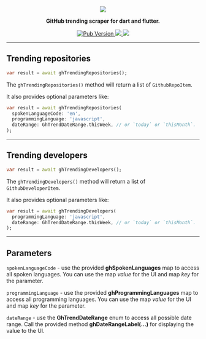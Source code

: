 <p align="center">
<img src="https://i.imgur.com/XUC6E7o.png">
</p>
<p align="center">
<strong>GitHub trending scraper for dart and flutter.</strong>
</p>

<p align="center">
<a href="https://pub.dev/packages/gh_trend">
  <img alt="Pub Version" src="https://img.shields.io/pub/v/gh_trend">
</a>
<a href="https://codecov.io/gh/xamantra/gh_trend">
  <img src="https://codecov.io/gh/xamantra/gh_trend/branch/master/graph/badge.svg" />
</a>
<a href="https://github.com/xamantra/gh_trend/actions/workflows/CI.yaml">
  <img src="https://github.com/xamantra/gh_trend/actions/workflows/CI.yaml/badge.svg" />
</a>
</p>

---

## Trending repositories

```dart
var result = await ghTrendingRepositories();
```
The `ghTrendingRepositories()` method will return a list of `GithubRepoItem`.

It also provides optional parameters like:
```dart
var result = await ghTrendingRepositories(
  spokenLanguageCode: 'en',
  programmingLanguage: 'javascript',
  dateRange: GhTrendDateRange.thisWeek, // or `today` or `thisMonth`.
);
```

---

## Trending developers

```dart
var result = await ghTrendingDevelopers();
```
The `ghTrendingDevelopers()` method will return a list of `GithubDeveloperItem`.

It also provides optional parameters like:
```dart
var result = await ghTrendingDevelopers(
  programmingLanguage: 'javascript',
  dateRange: GhTrendDateRange.thisWeek, // or `today` or `thisMonth`.
);
```

---

## Parameters

`spokenLanguageCode` - use the provided **ghSpokenLanguages** map to access all spoken languages. You can use the map *value* for the UI and map *key* for the parameter.

`programmingLanguage` - use the provided **ghProgrammingLanguages** map to access all programming languages.  You can use the map *value* for the UI and map *key* for the parameter.

`dateRange` - use the **GhTrendDateRange** enum to access all possible date range. Call the provided method **ghDateRangeLabel(...)** for displaying the value to the UI.
